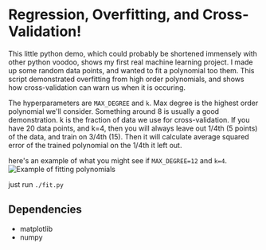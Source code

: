 # Regression, Overfitting, and Cross-Validation!

This little python demo, which could probably be shortened immensely with other python voodoo, shows my first real machine learning project. I made up some random data points, and wanted to fit a polynomial too them. This script demonstrated overfitting from high order polynomials, and shows how cross-validation can warn us when it is occuring.

The hyperparameters are `MAX_DEGREE` and `k`. Max degree is the highest order polynomial we'll consider. Something around 8 is usually a good demonstration. k is the fraction of data we use for cross-validation. If you have 20 data points, and k=4, then you will always leave out 1/4th (5 points) of the data, and train on 3/4th (15). Then it will calculate average squared error of the trained polynomial on the 1/4th it left out.

here's an example of what you might see if `MAX_DEGREE=12` and `k=4`.
![Example of fitting polynomials](https://github.com/petermitrano/Machine_Learning/regression/example.png)

just run `./fit.py`

## Dependencies

 - matplotlib
 - numpy
